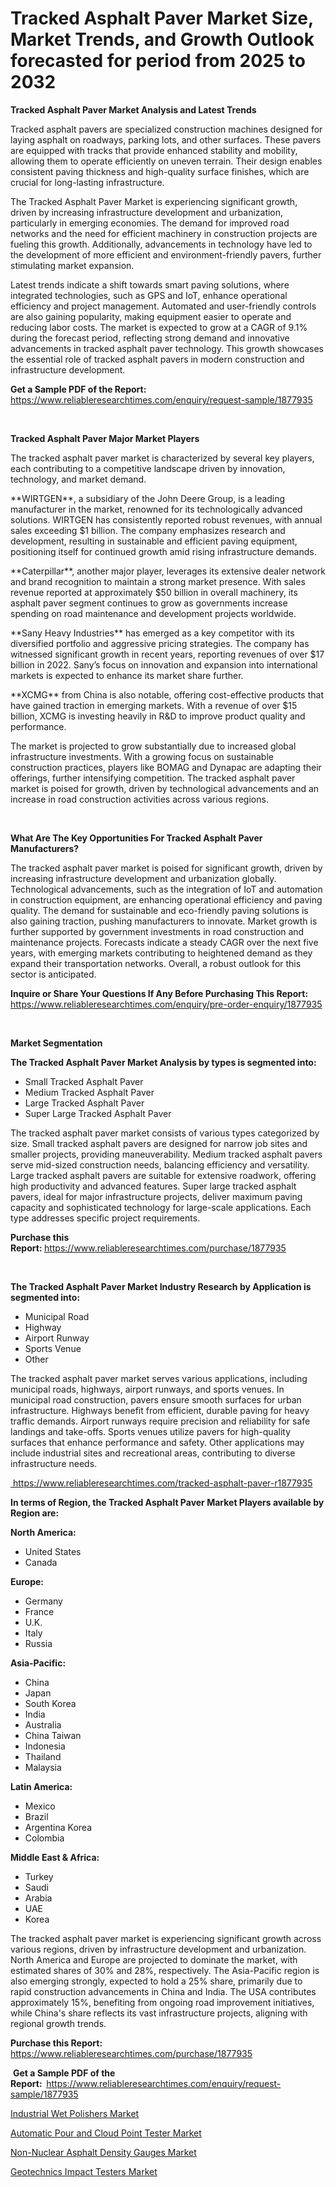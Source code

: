 <p><h1>Tracked Asphalt Paver Market Size, Market Trends, and Growth Outlook forecasted for period from 2025 to 2032</h1></p><p><strong>Tracked Asphalt Paver Market Analysis and Latest Trends</strong></p>
<p><p>Tracked asphalt pavers are specialized construction machines designed for laying asphalt on roadways, parking lots, and other surfaces. These pavers are equipped with tracks that provide enhanced stability and mobility, allowing them to operate efficiently on uneven terrain. Their design enables consistent paving thickness and high-quality surface finishes, which are crucial for long-lasting infrastructure.</p><p>The Tracked Asphalt Paver Market is experiencing significant growth, driven by increasing infrastructure development and urbanization, particularly in emerging economies. The demand for improved road networks and the need for efficient machinery in construction projects are fueling this growth. Additionally, advancements in technology have led to the development of more efficient and environment-friendly pavers, further stimulating market expansion.</p><p>Latest trends indicate a shift towards smart paving solutions, where integrated technologies, such as GPS and IoT, enhance operational efficiency and project management. Automated and user-friendly controls are also gaining popularity, making equipment easier to operate and reducing labor costs. The market is expected to grow at a CAGR of 9.1% during the forecast period, reflecting strong demand and innovative advancements in tracked asphalt paver technology. This growth showcases the essential role of tracked asphalt pavers in modern construction and infrastructure development.</p></p>
<p><strong>Get a Sample PDF of the Report:&nbsp;</strong> <a href="https://www.reliableresearchtimes.com/enquiry/request-sample/1877935?utm_campaign=2205&utm_medium=2&utm_source=Github&utm_content=ia&utm_term=28022025&utm_id=tracked-asphalt-paver">https://www.reliableresearchtimes.com/enquiry/request-sample/1877935</a></p>
<p>&nbsp;</p>
<p><strong>Tracked Asphalt Paver Major Market Players</strong></p>
<p><p>The tracked asphalt paver market is characterized by several key players, each contributing to a competitive landscape driven by innovation, technology, and market demand.</p><p>**WIRTGEN**, a subsidiary of the John Deere Group, is a leading manufacturer in the market, renowned for its technologically advanced solutions. WIRTGEN has consistently reported robust revenues, with annual sales exceeding $1 billion. The company emphasizes research and development, resulting in sustainable and efficient paving equipment, positioning itself for continued growth amid rising infrastructure demands.</p><p>**Caterpillar**, another major player, leverages its extensive dealer network and brand recognition to maintain a strong market presence. With sales revenue reported at approximately $50 billion in overall machinery, its asphalt paver segment continues to grow as governments increase spending on road maintenance and development projects worldwide.</p><p>**Sany Heavy Industries** has emerged as a key competitor with its diversified portfolio and aggressive pricing strategies. The company has witnessed significant growth in recent years, reporting revenues of over $17 billion in 2022. Sany’s focus on innovation and expansion into international markets is expected to enhance its market share further.</p><p>**XCMG** from China is also notable, offering cost-effective products that have gained traction in emerging markets. With a revenue of over $15 billion, XCMG is investing heavily in R&D to improve product quality and performance.</p><p>The market is projected to grow substantially due to increased global infrastructure investments. With a growing focus on sustainable construction practices, players like BOMAG and Dynapac are adapting their offerings, further intensifying competition. The tracked asphalt paver market is poised for growth, driven by technological advancements and an increase in road construction activities across various regions.</p></p>
<p>&nbsp;</p>
<p><strong>What Are The Key Opportunities For Tracked Asphalt Paver Manufacturers?</strong></p>
<p><p>The tracked asphalt paver market is poised for significant growth, driven by increasing infrastructure development and urbanization globally. Technological advancements, such as the integration of IoT and automation in construction equipment, are enhancing operational efficiency and paving quality. The demand for sustainable and eco-friendly paving solutions is also gaining traction, pushing manufacturers to innovate. Market growth is further supported by government investments in road construction and maintenance projects. Forecasts indicate a steady CAGR over the next five years, with emerging markets contributing to heightened demand as they expand their transportation networks. Overall, a robust outlook for this sector is anticipated.</p></p>
<p><strong>Inquire or Share Your Questions If Any Before Purchasing This Report:</strong> <a href="https://www.reliableresearchtimes.com/enquiry/pre-order-enquiry/1877935?utm_campaign=2205&utm_medium=2&utm_source=Github&utm_content=ia&utm_term=28022025&utm_id=tracked-asphalt-paver">https://www.reliableresearchtimes.com/enquiry/pre-order-enquiry/1877935</a></p>
<p>&nbsp;</p>
<p><strong>Market Segmentation</strong></p>
<p><strong>The Tracked Asphalt Paver Market Analysis by types is segmented into:</strong></p>
<p><ul><li>Small Tracked Asphalt Paver</li><li>Medium Tracked Asphalt Paver</li><li>Large Tracked Asphalt Paver</li><li>Super Large Tracked Asphalt Paver</li></ul></p>
<p><p>The tracked asphalt paver market consists of various types categorized by size. Small tracked asphalt pavers are designed for narrow job sites and smaller projects, providing maneuverability. Medium tracked asphalt pavers serve mid-sized construction needs, balancing efficiency and versatility. Large tracked asphalt pavers are suitable for extensive roadwork, offering high productivity and advanced features. Super large tracked asphalt pavers, ideal for major infrastructure projects, deliver maximum paving capacity and sophisticated technology for large-scale applications. Each type addresses specific project requirements.</p></p>
<p><strong>Purchase this Report:&nbsp;</strong><a href="https://www.reliableresearchtimes.com/purchase/1877935?utm_campaign=2205&utm_medium=2&utm_source=Github&utm_content=ia&utm_term=28022025&utm_id=tracked-asphalt-paver">https://www.reliableresearchtimes.com/purchase/1877935</a></p>
<p>&nbsp;</p>
<p><strong>The Tracked Asphalt Paver Market Industry Research by Application is segmented into:</strong></p>
<p><ul><li>Municipal Road</li><li>Highway</li><li>Airport Runway</li><li>Sports Venue</li><li>Other</li></ul></p>
<p><p>The tracked asphalt paver market serves various applications, including municipal roads, highways, airport runways, and sports venues. In municipal road construction, pavers ensure smooth surfaces for urban infrastructure. Highways benefit from efficient, durable paving for heavy traffic demands. Airport runways require precision and reliability for safe landings and take-offs. Sports venues utilize pavers for high-quality surfaces that enhance performance and safety. Other applications may include industrial sites and recreational areas, contributing to diverse infrastructure needs.</p></p>
<p><a href="https://www.reliableresearchtimes.com/tracked-asphalt-paver-r1877935?utm_campaign=2205&utm_medium=2&utm_source=Github&utm_content=ia&utm_term=28022025&utm_id=tracked-asphalt-paver">&nbsp;https://www.reliableresearchtimes.com/tracked-asphalt-paver-r1877935</a></p>
<p><strong>In terms of Region, the Tracked Asphalt Paver Market Players available by Region are:</strong></p>
<p>
    <p> <strong> North America: </strong>
        <ul>
            <li>United States</li>
            <li>Canada</li>
        </ul>
        </p> 
    <p> <strong> Europe: </strong>
        <ul>
            <li>Germany</li>
            <li>France</li>
            <li>U.K.</li>
            <li>Italy</li>
            <li>Russia</li>
        </ul>
        </p> 
    <p> <strong> Asia-Pacific: </strong>
        <ul>
            <li>China</li>
            <li>Japan</li>
            <li>South Korea</li>
            <li>India</li>
            <li>Australia</li>
            <li>China Taiwan</li>
            <li>Indonesia</li>
            <li>Thailand</li>
            <li>Malaysia</li>
        </ul>
        </p> 
    <p> <strong> Latin America: </strong>
        <ul>
            <li>Mexico</li>
            <li>Brazil</li>
            <li>Argentina Korea</li>
            <li>Colombia</li>
        </ul>
        </p> 
    <p> <strong> Middle East & Africa: </strong>
        <ul>
            <li>Turkey</li>
            <li>Saudi</li>
            <li>Arabia</li>
            <li>UAE</li>
            <li>Korea</li>
        </ul>
    </p>
    </p>
<p><p>The tracked asphalt paver market is experiencing significant growth across various regions, driven by infrastructure development and urbanization. North America and Europe are projected to dominate the market, with estimated shares of 30% and 28%, respectively. The Asia-Pacific region is also emerging strongly, expected to hold a 25% share, primarily due to rapid construction advancements in China and India. The USA contributes approximately 15%, benefiting from ongoing road improvement initiatives, while China's share reflects its vast infrastructure projects, aligning with regional growth trends.</p></p>
<p><strong>Purchase this Report: </strong><a href="https://www.reliableresearchtimes.com/purchase/1877935?utm_campaign=2205&utm_medium=2&utm_source=Github&utm_content=ia&utm_term=28022025&utm_id=tracked-asphalt-paver">https://www.reliableresearchtimes.com/purchase/1877935</a></p>
<p>&nbsp;<strong>Get a Sample PDF of the Report:&nbsp;&nbsp;</strong><a href="https://www.reliableresearchtimes.com/enquiry/request-sample/1877935?utm_campaign=2205&utm_medium=2&utm_source=Github&utm_content=ia&utm_term=28022025&utm_id=tracked-asphalt-paver">https://www.reliableresearchtimes.com/enquiry/request-sample/1877935</a></p>
<p><strong></strong></p>
<p><p><a href="https://github.com/fendtdjunawo/Market-Research-Report-List-1/blob/main/industrial-wet-polishers-market.md?utm_campaign=2205&utm_medium=2&utm_source=Github&utm_content=ia&utm_term=28022025&utm_id=tracked-asphalt-paver">Industrial Wet Polishers Market</a></p><p><a href="https://github.com/kovasovitzzg/Market-Research-Report-List-1/blob/main/automatic-pour-and-cloud-point-tester-market.md?utm_campaign=2205&utm_medium=2&utm_source=Github&utm_content=ia&utm_term=28022025&utm_id=tracked-asphalt-paver">Automatic Pour and Cloud Point Tester Market</a></p><p><a href="https://github.com/danzopachllq/Market-Research-Report-List-1/blob/main/non-nuclear-asphalt-density-gauges-market.md?utm_campaign=2205&utm_medium=2&utm_source=Github&utm_content=ia&utm_term=28022025&utm_id=tracked-asphalt-paver">Non-Nuclear Asphalt Density Gauges Market</a></p><p><a href="https://github.com/hadshpinay/Market-Research-Report-List-1/blob/main/geotechnics-impact-testers-market.md?utm_campaign=2205&utm_medium=2&utm_source=Github&utm_content=ia&utm_term=28022025&utm_id=tracked-asphalt-paver">Geotechnics Impact Testers Market</a></p></p>